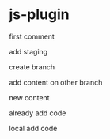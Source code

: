 # js-plugin

first comment

add staging

create branch 

add content on other branch

new content

 already add code 


local add code